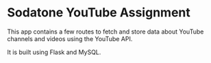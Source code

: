 # Sodatone YouTube Assignment

This app contains a few routes to fetch and store data about YouTube channels and videos using the YouTube API.

It is built using Flask and MySQL.
